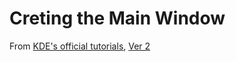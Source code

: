 # Creting the Main Window

From [KDE's official tutorials](https://techbase.kde.org/Development/Tutorials), [Ver 2](https://techbase.kde.org/Special:MyLanguage/Development/Tutorials/Using_KXmlGuiWindow)

